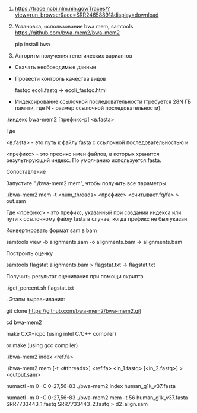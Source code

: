 1. https://trace.ncbi.nlm.nih.gov/Traces/?view=run_browser&acc=SRR24658891&display=download
2. Установка, использование bwa mem, samtools
  https://github.com/bwa-mem2/bwa-mem2

  
    pip install bwa

4. Алгоритм получения генетических вариантов


- Скачать необоходимые данные

- Провести контроль качества видов

  fastqc ecoli.fastq -> ecoli_fastqc.html

- Индексирование ссылочной последовательности (требуется 28N ГБ памяти, где N - размер ссылочной последовательности).

./индекс bwa-mem2 [префикс-p] <в.fasta>

Где 

<в.fasta> - это путь к файлу fasta с ссылочной последовательностью и 

<префикс> - это префикс имен файлов, в которых хранится результирующий индекс. По умолчанию используется.fasta.

Сопоставление 

Запустите "./bwa-mem2 mem", чтобы получить все параметры 

./bwa-mem2 mem -t <num_threads> <префикс> <считывает.fq/fa> > out.sam

Где <префикс> - это префикс, указанный при создании индекса или пути к ссылочному файлу fasta в случае, когда префикс не был указан.

Конвертировать формат sam в bam

samtools view -b alignments.sam -o alignments.bam -> alignments.bam

Построить оценку

samtools flagstat alignments.bam > flagstat.txt -> flagstat.txt

Получить результат оценивания при помощи скрипта

./get_percent.sh flagstat.txt

. Этапы выравнивания:

git clone https://github.com/bwa-mem2/bwa-mem2.git

cd bwa-mem2

make CXX=icpc (using intel C/C++ compiler)

or make (using gcc compiler)

./bwa-mem2 index <ref.fa>

./bwa-mem2 mem [-t <#threads>] <ref.fa> <in_1.fastq> [<in_2.fastq>] > <output.sam>

numactl -m 0 -C 0-27,56-83 ./bwa-mem2 index human_g1k_v37.fasta  

numactl -m 0 -C 0-27,56-83 ./bwa-mem2 mem -t 56 human_g1k_v37.fasta SRR7733443_1.fastq SRR7733443_2.fastq > d2_align.sam

